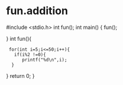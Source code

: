 # fun.addition
#include <stdio.h>
int fun();
int main() {
    fun();
    
}
int fun(){

     for(int i=5;i<=50;i++){
       if(i%2 !=0){
          printf("%d\n",i);
      }
}
return 0;
}
